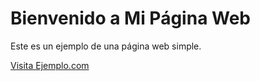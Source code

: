 <!DOCTYPE html>
<html lang="es">
<head>
    <meta charset="UTF-8">
    <meta name="viewport" content="width=device-width, initial-scale=1.0">
    <title>Mi Página Web</title>
</head>
<body>
    <h1>Bienvenido a Mi Página Web</h1>
    <p>Este es un ejemplo de una página web simple.</p>
    <a href="https://www.bas.com.ar" target="_blank">Visita Ejemplo.com</a>
</body>
</html>
